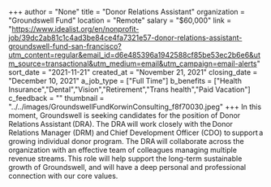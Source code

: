 +++
author = "None"
title = "Donor Relations Assistant"
organization = "Groundswell Fund"
location = "Remote"
salary = "$60,000"
link = "https://www.idealist.org/en/nonprofit-job/39dc2ab81c1c4ad3be84ce4fa7321e57-donor-relations-assistant-groundswell-fund-san-francisco?utm_content=regular&email_id=d6e485396a1942588cf85be53ec2b6e6&utm_source=transactional&utm_medium=email&utm_campaign=email-alerts"
sort_date = "2021-11-21"
created_at = "November 21, 2021"
closing_date = "December 10, 2021"
a_job_type = ["Full Time"]
b_benefits = ["Health Insurance","Dental","Vision","Retirement","Trans health","Paid Vacation"]
c_feedback = ""
thumbnail = "../../images/GroundswellFundKorwinConsulting_f8f70030.jpeg"
+++
In this moment, Groundswell is seeking candidates for the position of Donor Relations Assistant (DRA). The DRA will work closely with the Donor Relations Manager (DRM) and Chief Development Officer (CDO) to support a growing individual donor program. The DRA will collaborate across the organization with an effective team of colleagues managing multiple revenue streams. This role will help support the long-term sustainable growth of Groundswell, and will have a deep personal and professional connection with our core values.   